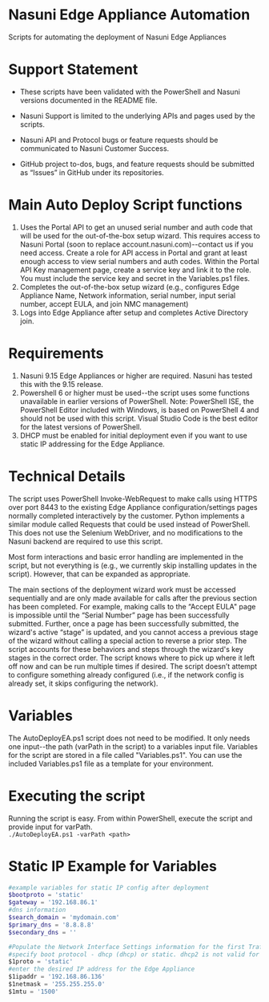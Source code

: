 # Nasuni Edge Appliance Automation
 Scripts for automating the deployment of Nasuni Edge Appliances
 
# Support Statement

*   These scripts have been validated with the PowerShell and Nasuni versions documented in the README file.
    
*   Nasuni Support is limited to the underlying APIs and pages used by the scripts.
    
*   Nasuni API and Protocol bugs or feature requests should be communicated to Nasuni Customer Success.
    
*   GitHub project to-dos, bugs, and feature requests should be submitted as “Issues” in GitHub under its repositories.

# Main Auto Deploy Script functions
1. Uses the Portal API to get an unused serial number and auth code that will be used for the out-of-the-box setup wizard. This requires access to Nasuni Portal (soon to replace account.nasuni.com)--contact us if you need access. Create a role for API access in Portal and grant at least enough access to view serial numbers and auth codes. Within the Portal API Key management page, create a service key and link it to the role. You must include the service key and secret in the Variables.ps1 files.
2. Completes the out-of-the-box setup wizard (e.g., configures Edge Appliance Name, Network information, serial number, input serial number, accept EULA, and join NMC management)
3. Logs into Edge Appliance after setup and completes Active Directory join.

# Requirements
1. Nasuni 9.15 Edge Appliances or higher are required. Nasuni has tested this with the 9.15 release.
2. Powershell 6 or higher must be used--the script uses some functions unavailable in earlier versions of PowerShell. Note: PowerShell ISE, the PowerShell Editor included with Windows, is based on PowerShell 4 and should not be used with this script. Visual Studio Code is the best editor for the latest versions of PowerShell.
3. DHCP must be enabled for initial deployment even if you want to use static IP addressing for the Edge Appliance.

# Technical Details
The script uses PowerShell Invoke-WebRequest to make calls using HTTPS over port 8443 to the existing Edge Appliance configuration/settings pages normally completed interactively by the customer. Python implements a similar module called Requests that could be used instead of PowerShell. This does not use the Selenium WebDriver, and no modifications to the Nasuni backend are required to use this script.

Most form interactions and basic error handling are implemented in the script, but not everything is (e.g., we currently skip installing updates in the script). However, that can be expanded as appropriate.

The main sections of the deployment wizard work must be accessed sequentially and are only made available for calls after the previous section has been completed. For example, making calls to the “Accept EULA" page is impossible until the “Serial Number” page has been successfully submitted. Further, once a page has been successfully submitted, the wizard's active “stage” is updated, and you cannot access a previous stage of the wizard without calling a special action to reverse a prior step. The script accounts for these behaviors and steps through the wizard's key stages in the correct order. The script knows where to pick up where it left off now and can be run multiple times if desired. The script doesn’t attempt to configure something already configured (i.e., if the network config is already set, it skips configuring the network).

# Variables
The AutoDeployEA.ps1 script does not need to be modified. It only needs one input--the path (varPath in the script) to a variables input file. Variables for the script are stored in a file called "Variables.ps1". You can use the included Variables.ps1 file as a template for your environment.

# Executing the script
Running the script is easy. From within PowerShell, execute the script and provide input for varPath.<br>
`./AutoDeployEA.ps1 -varPath <path>`

# Static IP Example for Variables
```powershell
#example variables for static IP config after deployment
$bootproto = 'static'
$gateway = '192.168.86.1'
#dns information
$search_domain = 'mydomain.com'
$primary_dns = '8.8.8.8'
$secondary_dns = ''

#Populate the Network Interface Settings information for the first Traffic Group
#specify boot protocol - dhcp (dhcp) or static. dhcp2 is not valid for traffic groups. For dhcp, set 1proto to DHCP and do not set info for the other variables in this section.
$1proto	= 'static'
#enter the desired IP address for the Edge Appliance
$1ipaddr = '192.168.86.136'
$1netmask =	'255.255.255.0'
$1mtu =	'1500'
```
